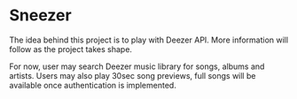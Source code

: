 # Sneezer

The idea behind this project is to play with Deezer API. More information will follow as the project takes shape.

For now, user may search Deezer music library for songs, albums and artists. Users may also play 30sec song previews, full songs will be available once authentication is implemented.